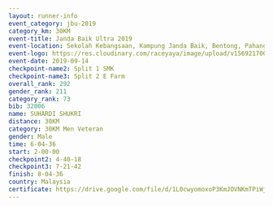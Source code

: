 ```yaml
---
layout: runner-info 
event_category: jbu-2019 
category_km: 30KM 
event-title: Janda Baik Ultra 2019
event-location: Sekolah Kebangsaan, Kampung Janda Baik, Bentong, Pahang, Malaysia 
event-logo: https://res.cloudinary.com/raceyaya/image/upload/v1569217009/logo/janda-baik_vch1pc.jpg 
event-date: 2019-09-14 
checkpoint-name2: Split 1 SMK 
checkpoint-name3: Split 2 E Farm 
overall_rank: 292
gender_rank: 211
category_rank: 73
bib: 32006
name: SUHARDI SHUKRI
distance: 30KM
category: 30KM Men Veteran
gender: Male
time: 6-04-36
start: 2-00-00
checkpoint2: 4-40-18
checkpoint3: 7-21-42
finish: 8-04-36
country: Malaysia
certificate: https://drive.google.com/file/d/1L0cwyomoxoP3KmJOVNKmTPiWjwysR4Cx/view?usp=sharing
---
```

